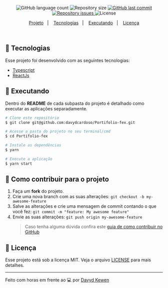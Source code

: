 
<p align="center">
  <img alt="GitHub language count" src="https://img.shields.io/github/languages/count/davydcardoso/Portifolio-fex">

  <img alt="Repository size" src="https://img.shields.io/github/repo-size/davydcardoso/Portifolio-fex">
  
  <a href="https://github.com/davydcardoso/Portifolio-fex/commits/master">
    <img alt="GitHub last commit" src="https://img.shields.io/github/last-commit/davydcardoso/Portifolio-fex">
  </a>

  <a href="https://github.com/davydcardoso/Portifolio-fex/issues">
    <img alt="Repository issues" src="https://img.shields.io/github/issues/davydcardoso/Portifolio-fex">
  </a>

  <img alt="License" src="https://img.shields.io/badge/license-MIT-brightgreen">
</p>


<p align="center">
  <a href="#-projeto">Projeto</a>&nbsp;&nbsp;&nbsp;|&nbsp;&nbsp;&nbsp;
  <a href="#rocket-tecnologias">Tecnologias</a>&nbsp;&nbsp;&nbsp;|&nbsp;&nbsp;&nbsp;
  <a href="#rocket-executando">Executando</a>&nbsp;&nbsp;&nbsp;|&nbsp;&nbsp;&nbsp;
  <a href="#memo-licença">Licença</a>
</p>
<br>

## :rocket: Tecnologias

Esse projeto foi desenvolvido com as seguintes tecnologias:

- [Typescript](https://www.typescriptlang.org/)
- [ReactJs](https://pt-br.reactjs.org/)

## :notebook: Executando

Dentro do **README** de cada subpasta do projeto é detalhado como executar as aplicações separadamente.

```bash
# Clone este repositório
$ git clone git@github.com:davydcardoso/Portifolio-fex.git

# Acesse a pasta do projeto no seu terminal/cmd 
$ cd Portifolio-fex

# Instale as dependências
$ yarn

# Execute a aplicação
$ yarn start
```



## :construction: Como contribuir para o projeto

1. Faça um **fork** do projeto.
2. Crie uma nova branch com as suas alterações: `git checkout -b my-awesome-feature`
3. Salve as alterações e crie uma mensagem de commit contando o que você fez: `git commit -m "feature: My awesome feature"`
4. Envie as suas alterações: `git push origin my-awesome-feature`
   > Caso tenha alguma dúvida confira este [guia de como contribuir no GitHub](https://github.com/firstcontributions/first-contributions)

## :memo: Licença

Esse projeto está sob a licença MIT. Veja o arquivo [LICENSE](LICENSE.md) para mais detalhes.

---

Feito com horas em frente ao :computer: por [Davyd Kewen](https://davydkewen.dev/)
